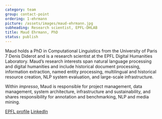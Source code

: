 ```yaml
---
category: team
group: contact-point
ordering: 1-ehrmann
picture: /assets/images/maud-ehrmann.jpg
subheading: Research scientist, EPFL-DHLAB
title: Maud Ehrmann, PhD
status: publish
---
```


Maud holds a PhD in Computational Linguistics from the University of Paris 7 Denis Diderot and is a research scientist at the EPFL Digital Humanities Laboratory. Maud’s research interests span natural language processing and digital humanities and include historical document processing, information extraction, named entity processing, multilingual and historical resource creation, NLP system evaluation, and large-scale infrastructure.

Within *impresso*, Maud is responsible for project management, data management, system architecture, infrastructure and sustainability, and shares responsibility for annotation and benchmarking, NLP and media mining.

[EPFL profile](https://people.epfl.ch/maud.ehrmann) [LinkedIn](https://www.linkedin.com/in/maudehrmann)
